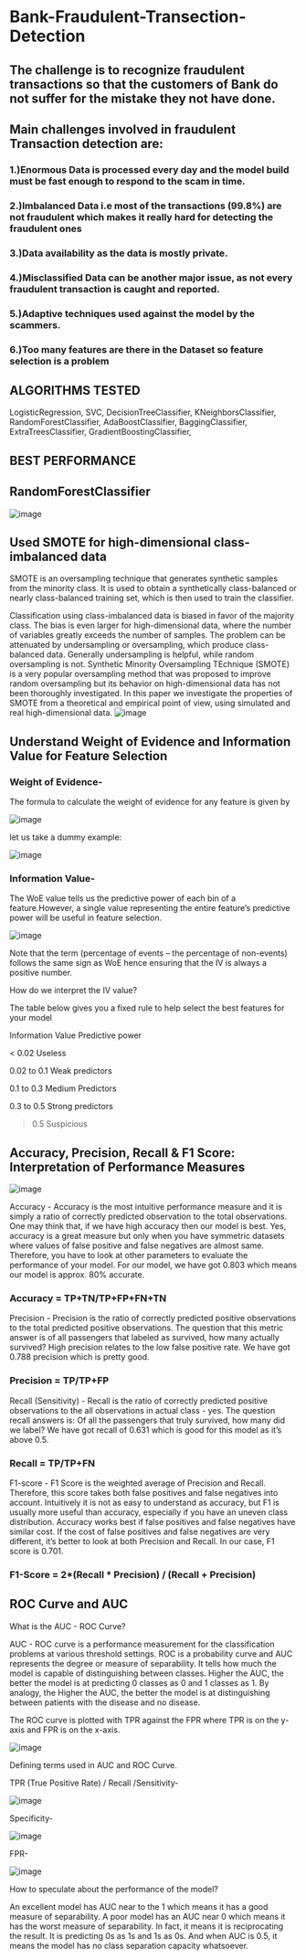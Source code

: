 # Bank-Fraudulent-Transection-Detection
## The challenge is to recognize fraudulent transactions so that the customers of Bank do not suffer for the mistake they not have done. 
## Main challenges involved in fraudulent Transaction detection are:  
### 1.)Enormous Data is processed every day and the model build must be fast enough to respond to the scam in time.
### 2.)Imbalanced Data i.e most of the transactions (99.8%) are not fraudulent which makes it really hard for detecting the fraudulent ones
### 3.)Data availability as the data is mostly private.
### 4.)Misclassified Data can be another major issue, as not every fraudulent transaction is caught and reported. 
### 5.)Adaptive techniques used against the model by the scammers.
### 6.)Too many features are there in the Dataset so feature selection is a problem

## ALGORITHMS TESTED
LogisticRegression,
SVC,
DecisionTreeClassifier,
KNeighborsClassifier,
RandomForestClassifier,
AdaBoostClassifier,
BaggingClassifier,
ExtraTreesClassifier,
GradientBoostingClassifier,

## BEST PERFORMANCE
## RandomForestClassifier
![image](https://user-images.githubusercontent.com/91778239/169697912-90fd22d2-7ef2-4d59-8987-5f2df4a485b0.png)

## Used SMOTE for high-dimensional class-imbalanced data
SMOTE is an oversampling technique that generates synthetic samples from the minority class. It is used to obtain a synthetically class-balanced or nearly class-balanced training set, which is then used to train the classifier.

Classification using class-imbalanced data is biased in favor of the majority class. The bias is even larger for high-dimensional data, where the number of variables greatly exceeds the number of samples. The problem can be attenuated by undersampling or oversampling, which produce class-balanced data. Generally undersampling is helpful, while random oversampling is not. Synthetic Minority Oversampling TEchnique (SMOTE) is a very popular oversampling method that was proposed to improve random oversampling but its behavior on high-dimensional data has not been thoroughly investigated. In this paper we investigate the properties of SMOTE from a theoretical and empirical point of view, using simulated and real high-dimensional data.
![image](https://user-images.githubusercontent.com/91778239/169697831-437d31b1-8f57-4860-8380-8a942d0b6737.png)

## Understand Weight of Evidence and Information Value for Feature Selection
### Weight of Evidence-
The formula to calculate the weight of evidence for any feature is given by

![image](https://user-images.githubusercontent.com/91778239/169698268-6c63c612-50a9-4cad-87a9-fe6f03863a79.png)

let us take a dummy example:

![image](https://user-images.githubusercontent.com/91778239/169698236-498cb588-9ef8-4fe6-94be-4f5c3823ed0a.png)

### Information Value-
The WoE value tells us the predictive power of each bin of a feature.However, a single value representing the entire feature’s predictive power will be useful in feature selection.

![image](https://user-images.githubusercontent.com/91778239/169698414-85a5aa06-cc65-4f8f-b60c-e5a072826deb.png)

Note that the term (percentage of events – the percentage of non-events) follows the same sign as WoE hence ensuring that the IV is always a positive number.

How do we interpret the IV value?

The table below gives you a fixed rule to help select the best features for your model

Information Value	Predictive power

< 0.02	Useless

0.02 to 0.1	Weak predictors

0.1 to 0.3	Medium Predictors

0.3 to 0.5	Strong predictors

> 0.5	Suspicious


## Accuracy, Precision, Recall & F1 Score: Interpretation of Performance Measures

![image](https://user-images.githubusercontent.com/91778239/169699302-203e5cd7-a53e-4378-a2e1-d59fe77d1647.png)

Accuracy - Accuracy is the most intuitive performance measure and it is simply a ratio of correctly predicted observation to the total observations. One may think that, if we have high accuracy then our model is best. Yes, accuracy is a great measure but only when you have symmetric datasets where values of false positive and false negatives are almost same. Therefore, you have to look at other parameters to evaluate the performance of your model. For our model, we have got 0.803 which means our model is approx. 80% accurate.

### Accuracy = TP+TN/TP+FP+FN+TN

Precision - Precision is the ratio of correctly predicted positive observations to the total predicted positive observations. The question that this metric answer is of all passengers that labeled as survived, how many actually survived? High precision relates to the low false positive rate. We have got 0.788 precision which is pretty good.

### Precision = TP/TP+FP

Recall (Sensitivity) - Recall is the ratio of correctly predicted positive observations to the all observations in actual class - yes. The question recall answers is: Of all the passengers that truly survived, how many did we label? We have got recall of 0.631 which is good for this model as it’s above 0.5.

### Recall = TP/TP+FN

F1-score - F1 Score is the weighted average of Precision and Recall. Therefore, this score takes both false positives and false negatives into account. Intuitively it is not as easy to understand as accuracy, but F1 is usually more useful than accuracy, especially if you have an uneven class distribution. Accuracy works best if false positives and false negatives have similar cost. If the cost of false positives and false negatives are very different, it’s better to look at both Precision and Recall. In our case, F1 score is 0.701.

### F1-Score = 2*(Recall * Precision) / (Recall + Precision)


## ROC Curve and AUC

What is the AUC - ROC Curve?

AUC - ROC curve is a performance measurement for the classification problems at various threshold settings. ROC is a probability curve and AUC represents the degree or measure of separability. It tells how much the model is capable of distinguishing between classes. Higher the AUC, the better the model is at predicting 0 classes as 0 and 1 classes as 1. By analogy, the Higher the AUC, the better the model is at distinguishing between patients with the disease and no disease.

The ROC curve is plotted with TPR against the FPR where TPR is on the y-axis and FPR is on the x-axis.

![image](https://user-images.githubusercontent.com/91778239/169699934-bcccfd9b-b050-435e-a13a-37a8c6792861.png)

Defining terms used in AUC and ROC Curve.

TPR (True Positive Rate) / Recall /Sensitivity-

![image](https://user-images.githubusercontent.com/91778239/169699966-273b0a35-9e36-419b-a619-f2065f8b1b92.png)

Specificity-

![image](https://user-images.githubusercontent.com/91778239/169700068-94d9f081-70ae-49c6-a968-b06a0d7a5570.png)

FPR-

![image](https://user-images.githubusercontent.com/91778239/169700080-fce45cb3-5c04-48ef-8a30-2a53224f24fd.png)

How to speculate about the performance of the model?

An excellent model has AUC near to the 1 which means it has a good measure of separability. A poor model has an AUC near 0 which means it has the worst measure of separability. In fact, it means it is reciprocating the result. It is predicting 0s as 1s and 1s as 0s. And when AUC is 0.5, it means the model has no class separation capacity whatsoever.













